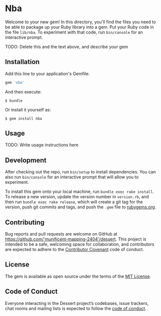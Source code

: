 # Nba

Welcome to your new gem! In this directory, you'll find the files you need to be able to package up your Ruby library into a gem. Put your Ruby code in the file `lib/nba`. To experiment with that code, run `bin/console` for an interactive prompt.

TODO: Delete this and the text above, and describe your gem

## Installation

Add this line to your application's Gemfile:

```ruby
gem 'nba'
```

And then execute:

    $ bundle

Or install it yourself as:

    $ gem install nba

## Usage

TODO: Write usage instructions here

## Development

After checking out the repo, run `bin/setup` to install dependencies. You can also run `bin/console` for an interactive prompt that will allow you to experiment.

To install this gem onto your local machine, run `bundle exec rake install`. To release a new version, update the version number in `version.rb`, and then run `bundle exec rake release`, which will create a git tag for the version, push git commits and tags, and push the `.gem` file to [rubygems.org](https://rubygems.org).

## Contributing

Bug reports and pull requests are welcome on GitHub at https://github.com/'munificent-mapping-2404'/dessert. This project is intended to be a safe, welcoming space for collaboration, and contributors are expected to adhere to the [Contributor Covenant](http://contributor-covenant.org) code of conduct.

## License

The gem is available as open source under the terms of the [MIT License](https://opensource.org/licenses/MIT).

## Code of Conduct

Everyone interacting in the Dessert project’s codebases, issue trackers, chat rooms and mailing lists is expected to follow the [code of conduct](https://github.com/'munificent-mapping-2404'/dessert/blob/master/CODE_OF_CONDUCT.md).
